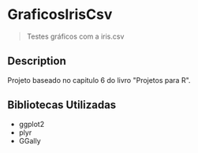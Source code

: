 # GraficosIrisCsv

> Testes gráficos com a iris.csv

## Description

Projeto baseado no capitulo 6 do livro "Projetos para R".

## Bibliotecas Utilizadas

- ggplot2
- plyr
- GGally
